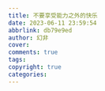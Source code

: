 ```yaml
---
title: 不要享受能力之外的快乐
date: 2023-06-11 23:59:54
abbrlink: db79e9ed
author: 幻非
cover:
comments: true
tags:
copyright: true
categories:
---
```

